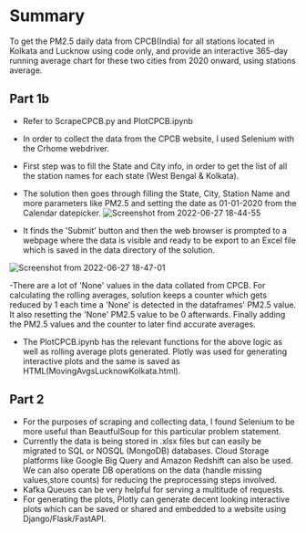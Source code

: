 # Summary
To get the PM2.5 daily data from CPCB(India) for all stations located in Kolkata and Lucknow using code only, and provide an interactive 365-day running average chart for these two cities from 2020 onward, using stations average.

## Part 1b
- Refer to ScrapeCPCB.py and PlotCPCB.ipynb
- In order to collect the data from the CPCB website, I used Selenium with the Crhome webdriver. 
- First step was to fill the State and City info, in order to get the list of all the station names for each state (West Bengal & Kolkata).
- The solution then goes through filling the State, City, Station Name and more parameters like PM2.5 and setting the date as 01-01-2020 from the Calendar datepicker.
![Screenshot from 2022-06-27 18-44-55](https://user-images.githubusercontent.com/14858227/175950636-7b708477-6b7f-46bf-997f-4178b05647a5.png)




- It finds the 'Submit' button and then the web browser is prompted to a webpage where the data is visible and ready to be export to an Excel file which is saved in the data directory of the solution.



![Screenshot from 2022-06-27 18-47-01](https://user-images.githubusercontent.com/14858227/175950921-0c71ca17-3c96-4965-924a-9c6ed0d99fe8.png)


-There are a lot of 'None' values in the data collated from CPCB. For calculating the rolling averages, solution keeps a counter which gets reduced by 1 each time a 'None' is detected in the dataframes' PM2.5 value. It also resetting the 'None' PM2.5 value to be 0 afterwards. Finally adding the PM2.5 values and the counter to later find accurate averages.

- The PlotCPCB.ipynb has the relevant functions for the above logic as well as rolling average plots generated. Plotly was used for generating interactive plots and the same is saved as HTML(MovingAvgsLucknowKolkata.html).


## Part 2
- For the purposes of scraping and collecting data, I found Selenium to be more useful than BeautfulSoup for this particular problem statement.
- Currently the data is being stored in .xlsx files but can easily be migrated to SQL or NOSQL (MongoDB) databases. Cloud Storage platforms like Google Big Query and Amazon Redshift can also be used. We can also operate DB operations on the data (handle missing values,store counts) for reducing the preprocessing steps involved.
- Kafka Queues can be very helpful for serving a multitude of requests.
- For generating the plots, Plotly can generate decent looking interactive plots which can be saved or shared and embedded to a website using Django/Flask/FastAPI.
